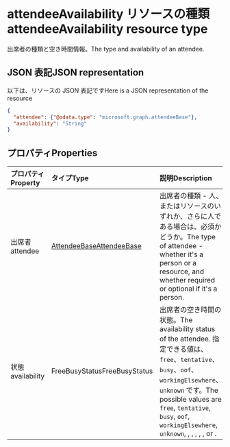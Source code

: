 # <a name="attendeeavailability-resource-type"></a><span data-ttu-id="209c6-101">attendeeAvailability リソースの種類</span><span class="sxs-lookup"><span data-stu-id="209c6-101">attendeeAvailability resource type</span></span>

<span data-ttu-id="209c6-102">出席者の種類と空き時間情報。</span><span class="sxs-lookup"><span data-stu-id="209c6-102">The type and availability of an attendee.</span></span>

## <a name="json-representation"></a><span data-ttu-id="209c6-103">JSON 表記</span><span class="sxs-lookup"><span data-stu-id="209c6-103">JSON representation</span></span>

<span data-ttu-id="209c6-104">以下は、リソースの JSON 表記です</span><span class="sxs-lookup"><span data-stu-id="209c6-104">Here is a JSON representation of the resource</span></span>

<!-- {
  "blockType": "resource",
  "optionalProperties": [

  ],
  "@odata.type": "microsoft.graph.attendeeAvailability"
}-->

```json
{
  "attendee": {"@odata.type": "microsoft.graph.attendeeBase"},
  "availability": "String"
}

```
## <a name="properties"></a><span data-ttu-id="209c6-105">プロパティ</span><span class="sxs-lookup"><span data-stu-id="209c6-105">Properties</span></span>
| <span data-ttu-id="209c6-106">プロパティ</span><span class="sxs-lookup"><span data-stu-id="209c6-106">Property</span></span>     | <span data-ttu-id="209c6-107">タイプ</span><span class="sxs-lookup"><span data-stu-id="209c6-107">Type</span></span>   |<span data-ttu-id="209c6-108">説明</span><span class="sxs-lookup"><span data-stu-id="209c6-108">Description</span></span>|
|:---------------|:--------|:----------|
|<span data-ttu-id="209c6-109">出席者</span><span class="sxs-lookup"><span data-stu-id="209c6-109">attendee</span></span>|[<span data-ttu-id="209c6-110">AttendeeBase</span><span class="sxs-lookup"><span data-stu-id="209c6-110">AttendeeBase</span></span>](attendeebase.md)|<span data-ttu-id="209c6-111">出席者の種類 - 人、またはリソースのいずれか、さらに人である場合は、必須かどうか。</span><span class="sxs-lookup"><span data-stu-id="209c6-111">The type of attendee - whether it's a person or a resource, and whether required or optional if it's a person.</span></span>|
|<span data-ttu-id="209c6-112">状態</span><span class="sxs-lookup"><span data-stu-id="209c6-112">availability</span></span>|<span data-ttu-id="209c6-113">FreeBusyStatus</span><span class="sxs-lookup"><span data-stu-id="209c6-113">FreeBusyStatus</span></span>| <span data-ttu-id="209c6-114">出席者の空き時間の状態。</span><span class="sxs-lookup"><span data-stu-id="209c6-114">The availability status of the attendee.</span></span> <span data-ttu-id="209c6-115">指定できる値は、  `free`、`tentative`、`busy`、`oof`、`workingElsewhere`、`unknown` です。</span><span class="sxs-lookup"><span data-stu-id="209c6-115">The possible values are `free`, `tentative`, `busy`, `oof`, `workingElsewhere`, `unknown`, , , , , , or .</span></span>|

<!-- uuid: 8fcb5dbc-d5aa-4681-8e31-b001d5168d79
2015-10-25 14:57:30 UTC -->
<!-- {
  "type": "#page.annotation",
  "description": "attendeeAvailability resource",
  "keywords": "",
  "section": "documentation",
  "tocPath": ""
}-->
